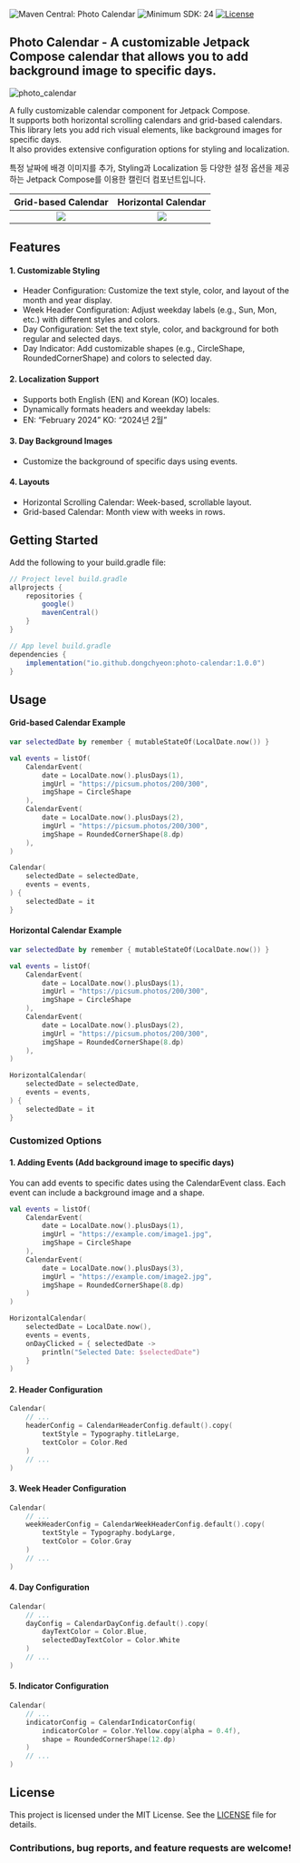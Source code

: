 ![Maven Central: Photo Calendar](https://img.shields.io/maven-central/v/io.github.dongchyeon/photo-calendar?color=orange&label=Maven%20Central%20%3A%20Photo%20Calendar)
![Minimum SDK: 24](https://img.shields.io/badge/Minimum%20SDK-24-yellowgreen)
<a href="https://opensource.org/licenses/Apache-2.0"><img alt="License" src="https://img.shields.io/badge/License-Apache%202.0-blue.svg"/></a>

## Photo Calendar - A customizable Jetpack Compose calendar that allows you to add background image to specific days.

![photo_calendar](https://github.com/user-attachments/assets/bbe5acbe-302b-45be-a341-1ee105ccf310)

A fully customizable calendar component for Jetpack Compose.<br>
It supports both horizontal scrolling calendars and grid-based calendars.<br>
This library lets you add rich visual elements, like background images for specific days.<br>
It also provides extensive configuration options for styling and localization.

특정 날짜에 배경 이미지를 추가, Styling과 Localization 등 다양한 설정 옵션을 제공하는 Jetpack Compose를 이용한 캘린더 컴포넌트입니다.

Grid-based Calendar              |  Horizontal Calendar
:-------------------------:|:-------------------------:
![](https://github.com/user-attachments/assets/13eed3e4-0de4-45db-b916-ce66602d9402)  |  ![](https://github.com/user-attachments/assets/853cbff1-b381-4f7e-8918-9f5748f30a76)

## Features

#### 1. Customizable Styling
- Header Configuration: Customize the text style, color, and layout of the month and year display.
- Week Header Configuration: Adjust weekday labels (e.g., Sun, Mon, etc.) with different styles and colors.
- Day Configuration: Set the text style, color, and background for both regular and selected days.
- Day Indicator: Add customizable shapes (e.g., CircleShape, RoundedCornerShape) and colors to selected day.

#### 2. Localization Support
- Supports both English (EN) and Korean (KO) locales.
- Dynamically formats headers and weekday labels:
- EN: “February 2024”
  KO: “2024년 2월”

#### 3. Day Background Images
- Customize the background of specific days using events.

#### 4. Layouts
- Horizontal Scrolling Calendar: Week-based, scrollable layout.
- Grid-based Calendar: Month view with weeks in rows.

## Getting Started

Add the following to your build.gradle file:

```gradle
// Project level build.gradle
allprojects {
    repositories {
        google()
        mavenCentral()
    }
}

// App level build.gradle
dependencies {
    implementation("io.github.dongchyeon:photo-calendar:1.0.0")
}
```

## Usage

#### Grid-based Calendar Example

```kotlin
var selectedDate by remember { mutableStateOf(LocalDate.now()) }

val events = listOf(
    CalendarEvent(
        date = LocalDate.now().plusDays(1),
        imgUrl = "https://picsum.photos/200/300",
        imgShape = CircleShape
    ),
    CalendarEvent(
        date = LocalDate.now().plusDays(2),
        imgUrl = "https://picsum.photos/200/300",
        imgShape = RoundedCornerShape(8.dp)
    ),
)

Calendar(
    selectedDate = selectedDate,
    events = events,
) {
    selectedDate = it
}
```

#### Horizontal Calendar Example

```kotlin
var selectedDate by remember { mutableStateOf(LocalDate.now()) }

val events = listOf(
    CalendarEvent(
        date = LocalDate.now().plusDays(1),
        imgUrl = "https://picsum.photos/200/300",
        imgShape = CircleShape
    ),
    CalendarEvent(
        date = LocalDate.now().plusDays(2),
        imgUrl = "https://picsum.photos/200/300",
        imgShape = RoundedCornerShape(8.dp)
    ),
)

HorizontalCalendar(
    selectedDate = selectedDate,
    events = events,
) {
    selectedDate = it
}
```

### Customized Options

#### 1. Adding Events (Add background image to specific days)

You can add events to specific dates using the CalendarEvent class. Each event can include a background image and a shape.

```kotlin
val events = listOf(
    CalendarEvent(
        date = LocalDate.now().plusDays(1),
        imgUrl = "https://example.com/image1.jpg",
        imgShape = CircleShape
    ),
    CalendarEvent(
        date = LocalDate.now().plusDays(3),
        imgUrl = "https://example.com/image2.jpg",
        imgShape = RoundedCornerShape(8.dp)
    )
)

HorizontalCalendar(
    selectedDate = LocalDate.now(),
    events = events,
    onDayClicked = { selectedDate ->
        println("Selected Date: $selectedDate")
    }
)
```

#### 2. Header Configuration

```kotlin
Calendar(
    // ...
    headerConfig = CalendarHeaderConfig.default().copy(
        textStyle = Typography.titleLarge,
        textColor = Color.Red
    )
    // ...
)
```

#### 3. Week Header Configuration

```kotlin
Calendar(
    // ...
    weekHeaderConfig = CalendarWeekHeaderConfig.default().copy(
        textStyle = Typography.bodyLarge,
        textColor = Color.Gray
    )
    // ...
)
```

#### 4. Day Configuration

```kotlin
Calendar(
    // ...
    dayConfig = CalendarDayConfig.default().copy(
        dayTextColor = Color.Blue,
        selectedDayTextColor = Color.White
    )
    // ...
)
```

#### 5. Indicator Configuration

```kotlin
Calendar(
    // ...
    indicatorConfig = CalendarIndicatorConfig(
        indicatorColor = Color.Yellow.copy(alpha = 0.4f),
        shape = RoundedCornerShape(12.dp)
    )
    // ...
)
```

## License
This project is licensed under the MIT License. See the [LICENSE](LICENSE) file for details.

### Contributions, bug reports, and feature requests are welcome!

